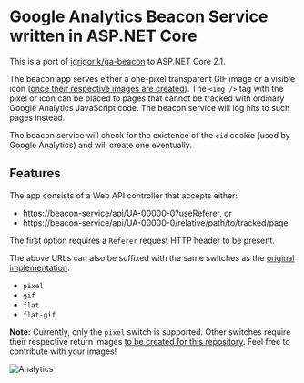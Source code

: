 # Google Analytics Beacon Service written in ASP.NET Core

This is a port of [igrigorik/ga-beacon](https://github.com/igrigorik/ga-beacon) to ASP.NET Core 2.1.

The beacon app serves either a one-pixel transparent GIF image or a visible icon ([once their respective images are created](https://github.com/Kentico/google-analytics-beacon-net/issues/2)). The `<img />` tag with the pixel or icon can be placed to pages that cannot be tracked with ordinary Google Analytics JavaScript code. The beacon service will log hits to such pages instead.

The beacon service will check for the existence of the `cid` cookie (used by Google Analytics) and will create one eventually. 

## Features

The app consists of a Web API controller that accepts either:

* https://beacon-service/api/UA-00000-0?useReferer, or
* https://beacon-service/api/UA-00000-0/relative/path/to/tracked/page

The first option requires a `Referer` request HTTP header to be present.

The above URLs can also be suffixed with the same switches as the [original implementation](https://github.com/igrigorik/ga-beacon/blob/master/ga-beacon.go#L157):

* `pixel`
* `gif`
* `flat`
* `flat-gif`

**Note:** Currently, only the `pixel` switch is supported. Other switches require their respective return images [to be created for this repository](https://github.com/Kentico/google-analytics-beacon-net/issues/2). Feel free to contribute with your images!

![Analytics](https://kentico-ga-beacon.azurewebsites.net/api/UA-69014260-4/Kentico/google-analytics-beacon-net?pixel)
